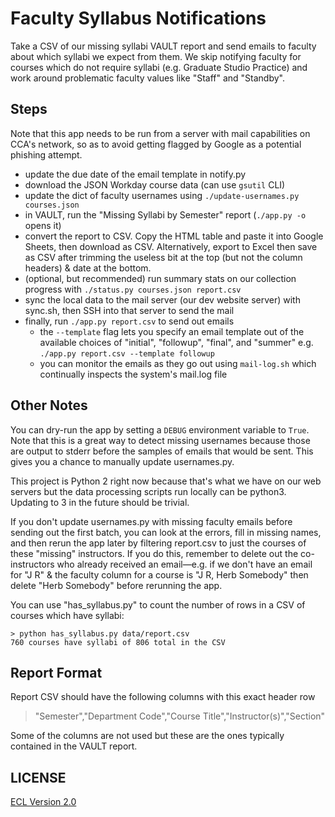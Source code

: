 # Faculty Syllabus Notifications

Take a CSV of our missing syllabi VAULT report and send emails to faculty about which syllabi we expect from them. We skip notifying faculty for courses which do not require syllabi (e.g. Graduate Studio Practice) and work around problematic faculty values like "Staff" and "Standby".

## Steps

Note that this app needs to be run from a server with mail capabilities on CCA's network, so as to avoid getting flagged by Google as a potential phishing attempt.

- update the due date of the email template in notify.py
- download the JSON Workday course data (can use `gsutil` CLI)
- update the dict of faculty usernames using `./update-usernames.py courses.json`
- in VAULT, run the "Missing Syllabi by Semester" report (`./app.py -o` opens it)
- convert the report to CSV. Copy the HTML table and paste it into Google Sheets, then download as CSV. Alternatively, export to Excel then save as CSV after trimming the useless bit at the top (but not the column headers) & date at the bottom.
- (optional, but recommended) run summary stats on our collection progress with `./status.py courses.json report.csv`
- sync the local data to the mail server (our dev website server) with sync.sh, then SSH into that server to send the mail
- finally, run `./app.py report.csv` to send out emails
    + the `--template` flag lets you specify an email template out of the available choices of "initial", "followup", "final", and "summer" e.g. `./app.py report.csv --template followup`
    + you can monitor the emails as they go out using `mail-log.sh` which continually inspects the system's mail.log file

## Other Notes

You can dry-run the app by setting a `DEBUG` environment variable to `True`. Note that this is a great way to detect missing usernames because those are output to stderr before the samples of emails that would be sent. This gives you a chance to manually update usernames.py.

This project is Python 2 right now because that's what we have on our web servers but the data processing scripts run locally can be python3. Updating to 3 in the future should be trivial.

If you don't update usernames.py with missing faculty emails before sending out the first batch, you can look at the errors, fill in missing names, and then rerun the app later by filtering report.csv to just the courses of these "missing" instructors. If you do this, remember to delete out the co-instructors who already received an email—e.g. if we don't have an email for "J R" & the faculty column for a course is "J R, Herb Somebody" then delete "Herb Somebody" before rerunning the app.

You can use "has_syllabus.py" to count the number of rows in a CSV of courses which have syllabi:

```
> python has_syllabus.py data/report.csv
760 courses have syllabi of 806 total in the CSV
```

## Report Format

Report CSV should have the following columns with this exact header row

> "Semester","Department Code","Course Title","Instructor(s)","Section"

Some of the columns are not used but these are the ones typically contained in the VAULT report.

## LICENSE

[ECL Version 2.0](https://opensource.org/licenses/ECL-2.0)
